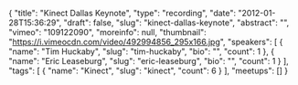 {
  "title": "Kinect Dallas Keynote",
  "type": "recording",
  "date": "2012-01-28T15:36:29",
  "draft": false,
  "slug": "kinect-dallas-keynote",
  "abstract": "",
  "vimeo": "109122090",
  "moreinfo": null,
  "thumbnail": "https://i.vimeocdn.com/video/492994856_295x166.jpg",
  "speakers": [
    {
      "name": "Tim Huckaby",
      "slug": "tim-huckaby",
      "bio": "",
      "count": 1
    },
    {
      "name": "Eric Leaseburg",
      "slug": "eric-leaseburg",
      "bio": "",
      "count": 1
    }
  ],
  "tags": [
    {
      "name": "Kinect",
      "slug": "kinect",
      "count": 6
    }
  ],
  "meetups": []
}